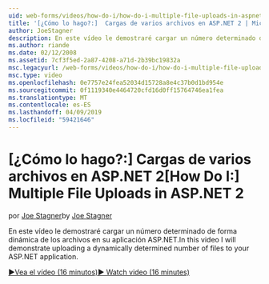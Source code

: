 ```yaml
---
uid: web-forms/videos/how-do-i/how-do-i-multiple-file-uploads-in-aspnet-2
title: '[¿Cómo lo hago?:]  Cargas de varios archivos en ASP.NET 2 | Microsoft Docs'
author: JoeStagner
description: En este vídeo le demostraré cargar un número determinado de forma dinámica de los archivos en su aplicación ASP.NET.
ms.author: riande
ms.date: 02/12/2008
ms.assetid: 7cf3f5ed-2a87-4208-a71d-2b39bc19832a
msc.legacyurl: /web-forms/videos/how-do-i/how-do-i-multiple-file-uploads-in-aspnet-2
msc.type: video
ms.openlocfilehash: 0e7757e24fea52034d15728a8e4c37b0d1bd954e
ms.sourcegitcommit: 0f1119340e4464720cfd16d0ff15764746ea1fea
ms.translationtype: MT
ms.contentlocale: es-ES
ms.lasthandoff: 04/09/2019
ms.locfileid: "59421646"
---
```

# <a name="how-do-i--multiple-file-uploads-in-aspnet2"></a><span data-ttu-id="f9c1a-103">[¿Cómo lo hago?:]  Cargas de varios archivos en ASP.NET 2</span><span class="sxs-lookup"><span data-stu-id="f9c1a-103">[How Do I:]  Multiple File Uploads in ASP.NET 2</span></span>

<span data-ttu-id="f9c1a-104">por [Joe Stagner](https://github.com/JoeStagner)</span><span class="sxs-lookup"><span data-stu-id="f9c1a-104">by [Joe Stagner](https://github.com/JoeStagner)</span></span>

<span data-ttu-id="f9c1a-105">En este vídeo le demostraré cargar un número determinado de forma dinámica de los archivos en su aplicación ASP.NET.</span><span class="sxs-lookup"><span data-stu-id="f9c1a-105">In this video I will demonstrate uploading a dynamically determined number of files to your ASP.NET application.</span></span>

[<span data-ttu-id="f9c1a-106">&#9654;Vea el vídeo (16 minutos)</span><span class="sxs-lookup"><span data-stu-id="f9c1a-106">&#9654; Watch video (16 minutes)</span></span>](https://channel9.msdn.com/Blogs/ASP-NET-Site-Videos/how-do-i-multiple-file-uploads-in-aspnet-2)

